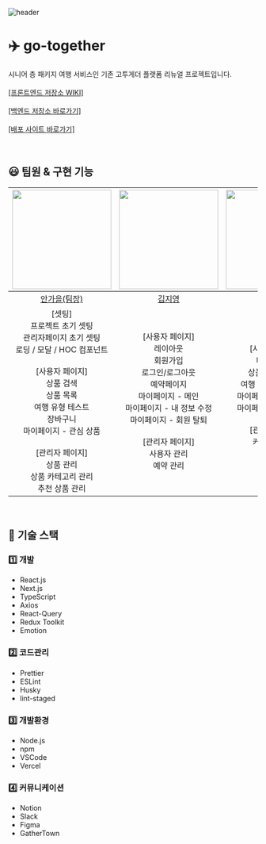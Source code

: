 ![header](https://capsule-render.vercel.app/api?type=waving&color=0CB1F3&height=300&section=header&text=go-together&fontSize=60&fontColor=fff)

# ✈️ go-together

시니어 층 패키지 여행 서비스인 기존 고투게더 플랫폼 리뉴얼 프로젝트입니다.  
<br />
[[프론트엔드 저장소 WIKI]](https://github.com/fastcampus-final/go-together-fe/wiki)  
<br />
[[백엔드 저장소 바로가기]](https://github.com/fastcampus-final/go-together-be)  
<br />
[[배포 사이트 바로가기]](https://go-together.vercel.app/)

<br />

## 😃 팀원 & 구현 기능

|                                                                                                               <img src="https://avatars.githubusercontent.com/u/87680906?v=4" width="200">                                                                                                                |                                                                      <img src="https://avatars.githubusercontent.com/u/114228865?v=4" width="200">                                                                      |                                                             <img src="https://avatars.githubusercontent.com/u/107393773?v=4" width="200">                                                              |
| :-------------------------------------------------------------------------------------------------------------------------------------------------------------------------------------------------------------------------------------------------------------------------------------------------------: | :---------------------------------------------------------------------------------------------------------------------------------------------------------------------------------------------------------------------: | :----------------------------------------------------------------------------------------------------------------------------------------------------------------------------------------------------: |
|                                                                                                                              [안가을(팀장)](https://github.com/autumnly1007)                                                                                                                              |                                                                                         [김지영](https://github.com/dreamchach)                                                                                         |                                                                                  [박정민](https://github.com/plou102)                                                                                  |
| [셋팅]<br />프로젝트 초기 셋팅<br />관리자페이지 초기 셋팅<br />로딩 / 모달 / HOC 컴포넌트<br /><br />[사용자 페이지]<br />상품 검색<br />상품 목록<br />여행 유형 테스트<br />장바구니<br />마이페이지 - 관심 상품<br /><br />[관리자 페이지]<br />상품 관리<br />상품 카테고리 관리<br />추천 상품 관리 | [사용자 페이지]<br/>레이아웃<br/>회원가입<br/>로그인/로그아웃<br/>예약페이지<br/>마이페이지 - 메인<br/>마이페이지 - 내 정보 수정<br/>마이페이지 - 회원 탈퇴<br/><br/>[관리자 페이지]<br/>사용자 관리<br/>예약 관리<br/> | [사용자 페이지] <br />메인 페이지<br />상품 상세 페이지<br />여행 후기 & 공지사항<br />마이페이지 - 예약 내역<br/>마이페이지 - 여행 후기 <br /><br />[관리자 페이지]<br />커뮤니티 관리<br />배너 관리 |

<br />

## 📍 기술 스택

### 1️⃣ 개발

- React.js
- Next.js
- TypeScript
- Axios
- React-Query
- Redux Toolkit
- Emotion

### 2️⃣ 코드관리

- Prettier
- ESLint
- Husky
- lint-staged

### 3️⃣ 개발환경

- Node.js
- npm
- VSCode
- Vercel

### 4️⃣ 커뮤니케이션

- Notion
- Slack
- Figma
- GatherTown
